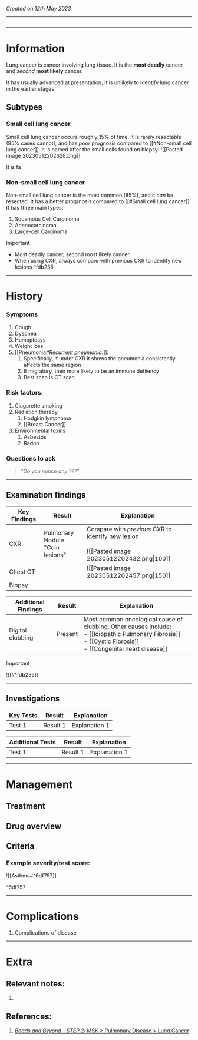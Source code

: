 *Created on 12th May 2023*

---
```toc
```
---

# Information
Lung cancer is cancer involving lung tissue. It is the **most deadly** cancer, and *second* **most likely** cancer. 

It has usually advanced at presentation; it is unlikely to identify lung cancer in the earlier stages

## Subtypes
### Small cell lung cancer
Small cell lung cancer occurs roughly 15% of time. It is rarely resectable (95% cases cannot), and has *poor* prognosis compared to [[#Non-small cell lung cancer]]. It is named after the small cells found on biopsy:
![[Pasted image 20230512202628.png]]

It is fa

### Non-small cell lung cancer
Non-small cell lung cancer is the most common (85%), and it *can* be resected. It has a better progrnosis compared to [[#Small cell lung cancer]]. It has three main types:
1. Squamous Cell Carcinoma
2. Adenocarcinoma
3. Large-cell Carcinoma

> [!Important]
- Most deadly cancer, second most likely cancer
- When using CXR, always compare with previous CXR to identify new lesions ^fdb235

--- 
# History
### Symptoms
1. Cough
2. Dyspnea
3. Hemoptosys
4. Weight loss
5. [[Pneumonia#*Recurrent pneumonia*:]]:
	1. Specifically, if under CXR it shows the pneumonia consistently affects the same region
	2. If migratory, then more likely to be an immune defiiency
	3. Best scan is CT scan

### Risk factors:
1. Ciagarette smoking
2. Radiation therapy
	1. Hodgkin lymphoma
	2. [[Breast Cancer]]
3. Environmental toxins
	1. Asbestos
	2. Radon
### Questions to ask
>*"Do you notice any ???"*

---

## Examination findings
| Key Findings | Result                             | Explanation                                        |
| ------------ | ---------------------------------- | -------------------------------------------------- |
| CXR          | Pulmonary Nodule<br>"Coin lesions" | Compare with *previous* CXR to identify new lesion<br><br>![[Pasted image 20230512202432.png\|100]] |
| Chest CT     |                                    | ![[Pasted image 20230512202457.png\|150]]                                                   |
| Biopsy       |                                    |                                                    |

| Additional Findings     | Result  | Explanation   |
| ---------------- | ------- | ------------- |
| Digital clubbing | Present | Most common oncological cause of clubbing. Other causes include:<br>- [[Idiopathic Pulmonary Fibrosis]]<br>- [[Cystic Fibrosis]]<br>- [[Congenital heart disease]] |

>[!Important]
>![[#^fdb235]]

---

## Investigations
| Key Tests                 |Result| Explanation                                                                                                                                                     |
| ------------------------- | --- | --------------------------------------------------------------------------------------------------------------------------------------------------------------- |
| Test 1                    |Result 1| Explanation 1                                                                                                                                                        |

| Additional Tests               |  Result   | Explanation                |
| ------------------------------ | --- | --------------------- |
| Test 1                            |  Result 1   | Explanation 1 |

---

# Management
## Treatment

## Drug overview

## Criteria
### Example severity/test score:
![[Asthma#^6df757]]

^6df757

---

# Complications
1. Complications of disease

---

# Extra
## Relevant notes:
1. 
## References:
1. [*Boads and Beyond - STEP 2:* MSK > Pulmonary Disease > Lung Cancer](http://10.243.109.99:8080/BnB%20Step%202/Pulmonary/1.%20Pulmonary%20Disease/7.%20Lung%20Cancer%20ATF.mkv)